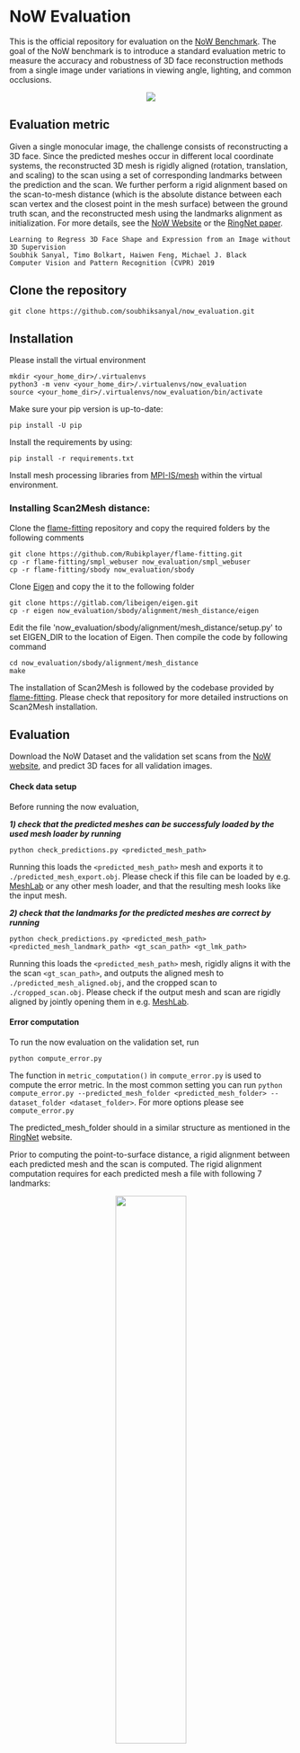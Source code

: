 # NoW Evaluation

This is the official repository for evaluation on the [NoW Benchmark](https://now.is.tue.mpg.de). The goal of the NoW benchmark is to introduce a standard evaluation metric to measure the accuracy and robustness of 3D face reconstruction methods from a single image under variations in viewing angle, lighting, and common occlusions. 

<p align="center"> 
<img src="content_now_dataset.png">
</p>

## Evaluation metric

Given a single monocular image, the challenge consists of reconstructing a 3D face. Since the predicted meshes occur in different local coordinate systems, the reconstructed 3D mesh is rigidly aligned (rotation, translation, and scaling) to the scan using a set of corresponding landmarks between the prediction and the scan. We further perform a rigid alignment based on the scan-to-mesh distance (which is the absolute distance between each scan vertex and the closest point in the mesh surface) between the ground truth scan, and the reconstructed mesh using the landmarks alignment as initialization. For more details, see the [NoW Website](https://now.is.tue.mpg.de) or the [RingNet paper](https://ps.is.tuebingen.mpg.de/uploads_file/attachment/attachment/509/paper_camera_ready.pdf).

```
Learning to Regress 3D Face Shape and Expression from an Image without 3D Supervision
Soubhik Sanyal, Timo Bolkart, Haiwen Feng, Michael J. Black
Computer Vision and Pattern Recognition (CVPR) 2019
```

## Clone the repository 
```
git clone https://github.com/soubhiksanyal/now_evaluation.git
```
## Installation

Please install the virtual environment

```
mkdir <your_home_dir>/.virtualenvs
python3 -m venv <your_home_dir>/.virtualenvs/now_evaluation
source <your_home_dir>/.virtualenvs/now_evaluation/bin/activate
```

Make sure your pip version is up-to-date:
```
pip install -U pip
```

Install the requirements by using:

```
pip install -r requirements.txt
```

Install mesh processing libraries from [MPI-IS/mesh](https://github.com/MPI-IS/mesh) within the virtual environment.

### Installing Scan2Mesh distance:

Clone the [flame-fitting](https://github.com/Rubikplayer/flame-fitting) repository and copy the required folders by the following comments

```
git clone https://github.com/Rubikplayer/flame-fitting.git
cp -r flame-fitting/smpl_webuser now_evaluation/smpl_webuser
cp -r flame-fitting/sbody now_evaluation/sbody
```

Clone [Eigen](http://eigen.tuxfamily.org/index.php?title=Main_Page) and copy the it to the following folder 

```
git clone https://gitlab.com/libeigen/eigen.git
cp -r eigen now_evaluation/sbody/alignment/mesh_distance/eigen
```

Edit the file 'now_evaluation/sbody/alignment/mesh_distance/setup.py' to set EIGEN_DIR to the location of Eigen. Then compile the code by following command
```
cd now_evaluation/sbody/alignment/mesh_distance
make
```

The installation of Scan2Mesh is followed by the codebase provided by [flame-fitting](https://github.com/Rubikplayer/flame-fitting).
Please check that repository for more detailed instructions on Scan2Mesh installation.

## Evaluation

Download the NoW Dataset and the validation set scans from the [NoW website](https://now.is.tue.mpg.de/download.php), and predict 3D faces for all validation images.

#### Check data setup

Before running the now evaluation, 

***1) check that the predicted meshes can be successfuly loaded by the used mesh loader by running***
```
python check_predictions.py <predicted_mesh_path>
```
Running this loads the `<predicted_mesh_path>` mesh and exports it to `./predicted_mesh_export.obj`. Please check if this file can be loaded by e.g. [MeshLab](https://www.meshlab.net/) or any other mesh loader, and that the resulting mesh looks like the input mesh.

***2) check that the landmarks for the predicted meshes are correct by running***
```
python check_predictions.py <predicted_mesh_path> <predicted_mesh_landmark_path> <gt_scan_path> <gt_lmk_path> 
```
Running this loads the `<predicted_mesh_path>` mesh, rigidly aligns it with the the scan `<gt_scan_path>`, and outputs the aligned mesh to `./predicted_mesh_aligned.obj`, and the cropped scan to `./cropped_scan.obj`. Please check if the output mesh and scan are rigidly aligned by jointly opening them in e.g. [MeshLab](https://www.meshlab.net/).

#### Error computation

To run the now evaluation on the validation set, run
```
python compute_error.py
```

The function in `metric_computation()` in `compute_error.py` is used to compute the error metric. In the most common setting you can run `python compute_error.py --predicted_mesh_folder <predicted_mesh_folder> --dataset_folder <dataset_folder>`. For more options please see `compute_error.py`

The predicted_mesh_folder should in a similar structure as mentioned in the [RingNet](https://now.is.tue.mpg.de/download.php) website.

Prior to computing the point-to-surface distance, a rigid alignment between each predicted mesh and the scan is computed. The rigid alignment computation requires for each predicted mesh a file with following 7 landmarks:

<p align="center"> 
<img src="landmarks_7_annotated.png" width="50%">
</p>


#### Visualization

Visualization of the reconstruction error is best done with a cumulative error curve. To generate a cumulative error plot, call `generating_cumulative_error_plots()` in the `cumulative_errors.py` with the list of output files and the corresponding list method names. 

**Note that ground truth scans are only provided for the validation set. In order to participate in the NoW challenge, please submit the test set predictions to ringnet@tue.mpg.de as described [here](https://now.is.tue.mpg.de/index.html)**.

#### Known issues

The used [mesh loader](https://github.com/MPI-IS/mesh) is unable to load OBJ files with vertex colors appended to the vertices. I.e. if the OBJ contains lines of the following format `v vx vy vz cr cg cb\n`, export the meshes without vertex colors.

## License

By using the NoW dataset or code, you acknowledge that you have read the [license terms](https://now.is.tue.mpg.de/license.html), understand them, and agree to be bound by them. If you do not agree with these terms and conditions, you must not use the code.

## Citing

This codebase was developed for evaluation of the [RingNet project](https://github.com/soubhiksanyal/RingNet). When using the code or NoW evaluation results in a scientific publication, please cite
```
@inproceedings{RingNet:CVPR:2019,
title = {Learning to Regress 3D Face Shape and Expression from an Image without 3D Supervision},
author = {Sanyal, Soubhik and Bolkart, Timo and Feng, Haiwen and Black, Michael},
booktitle = {Proceedings IEEE Conf. on Computer Vision and Pattern Recognition (CVPR)},
month = jun,
year = {2019},
month_numeric = {6}
}
```





